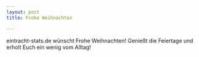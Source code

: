 ```yaml
---
layout: post
title: Frohe Weihnachten

---
```


eintracht-stats.de wünscht Frohe Weihnachten! Genießt die Feiertage und erholt Euch ein wenig vom Alltag!


